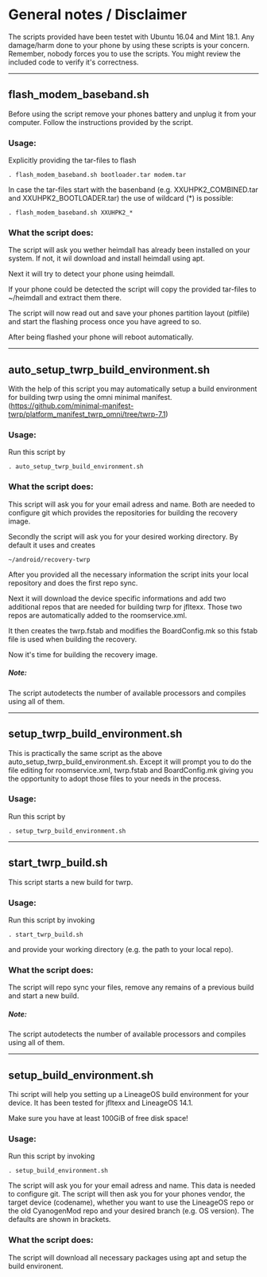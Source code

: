 # General notes / Disclaimer
The scripts provided have been testet with Ubuntu 16.04 and Mint 18.1.
Any damage/harm done to your phone by using these scripts is your concern.
Remember, nobody forces you to use the scripts. You might review the included
code to verify it's correctness.

---
## flash_modem_baseband.sh
Before using the script remove your phones battery and unplug it from your
computer. Follow the instructions provided by the script.

### Usage: 
Explicitly providing the tar-files to flash

`. flash_modem_baseband.sh bootloader.tar modem.tar`

In case the tar-files start with the basenband (e.g. XXUHPK2_COMBINED.tar and XXUHPK2_BOOTLOADER.tar)
the use of wildcard (\*) is possible:

`. flash_modem_baseband.sh XXUHPK2_*`

### What the script does:
The script will ask you wether heimdall has already been installed on your system. If not, it wil
download and install heimdall using apt.

Next it will try to detect your phone using heimdall.

If your phone could be detected the script will copy the provided tar-files to ~/heimdall 
and extract them there.

The script will now read out and save your phones partition layout (pitfile)
and start the flashing process once you have agreed to so.

After being flashed your phone will reboot automatically.

---
## auto_setup_twrp_build_environment.sh
With the help of this script you may automatically setup a build environment for building
twrp using the omni minimal manifest. (https://github.com/minimal-manifest-twrp/platform_manifest_twrp_omni/tree/twrp-7.1)

### Usage:
Run this script by 

`. auto_setup_twrp_build_environment.sh`

### What the script does:
This script will ask you for your email adress and name. Both are needed to configure git which provides
the repositories for building the recovery image.

Secondly the script will ask you for your desired working directory. By default it uses and creates 

`~/android/recovery-twrp`

After you provided all the necessary information the script inits your local repository and does the first
repo sync. 

Next it will download the device specific informations and add two additional repos that are needed
for building twrp for jfltexx. Those two repos are automatically added to the roomservice.xml.

It then creates the twrp.fstab and modifies the BoardConfig.mk so this fstab file is used when building
the recovery.

Now it's time for building the recovery image.

##### Note: 
The script autodetects the number of available processors and compiles using all of them.

---
## setup_twrp_build_environment.sh
This is practically the same script as the above auto_setup_twrp_build_environment.sh.
Except it will prompt you to do the file editing for roomservice.xml, twrp.fstab and BoardConfig.mk giving
you the opportunity to adopt those files to your needs in the process.

### Usage:
Run this script by 

`. setup_twrp_build_environment.sh`

---
## start_twrp_build.sh 
This script starts a new build for twrp.

### Usage:
Run this script by invoking

`. start_twrp_build.sh`

and provide your working directory (e.g. the path to your local repo).

### What the script does:
The script will repo sync your files, remove any remains of a previous build
and start a new build.

##### Note: 
The script autodetects the number of available processors and compiles using all of them.

---
## setup_build_environment.sh
Thi script will help you setting up a LineageOS build environment for your device. It has been
tested for jfltexx and LineageOS 14.1.

Make sure you have at least 100GiB of free disk space!

### Usage:
Run this script by invoking

`. setup_build_environment.sh`

The script will ask you for your email adress and name. This data is needed to configure git.
The script will then ask you for your phones vendor, the target device (codename), whether you want to use
the LineageOS repo or the old CyanogenMod repo and your desired branch (e.g. OS version).
The defaults are shown in brackets.

### What the script does:
The script will download all necessary packages using apt and setup the build environent.


